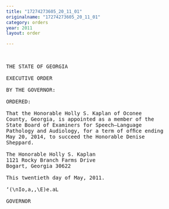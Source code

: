```yaml
---
title: "17274273605_20_11_01"
originalname: "17274273605_20_11_01"
category: orders
year: 2011
layout: order

---
```

<pre>
 

THE STATE OF GEORGIA

EXECUTIVE ORDER

BY THE GOVERNOR:

ORDERED:

That the Honorable Holly S. Kaplan of Oconee
County, Georgia, is appointed as a member of the
State Board of Examiners for Speech—Language
Pathology and Audiology, for a term of ofﬁce ending
May 20, 2014, to succeed the Honorable Denise
Sheppard.

The Honorable Holly S. Kaplan
1121 Rocky Branch Farms Drive
Bogart, Georgia 30622

This twentieth day of May, 2011.

‘(\nIo,a,,\E)e.aL

GOVERNOR

</pre>
